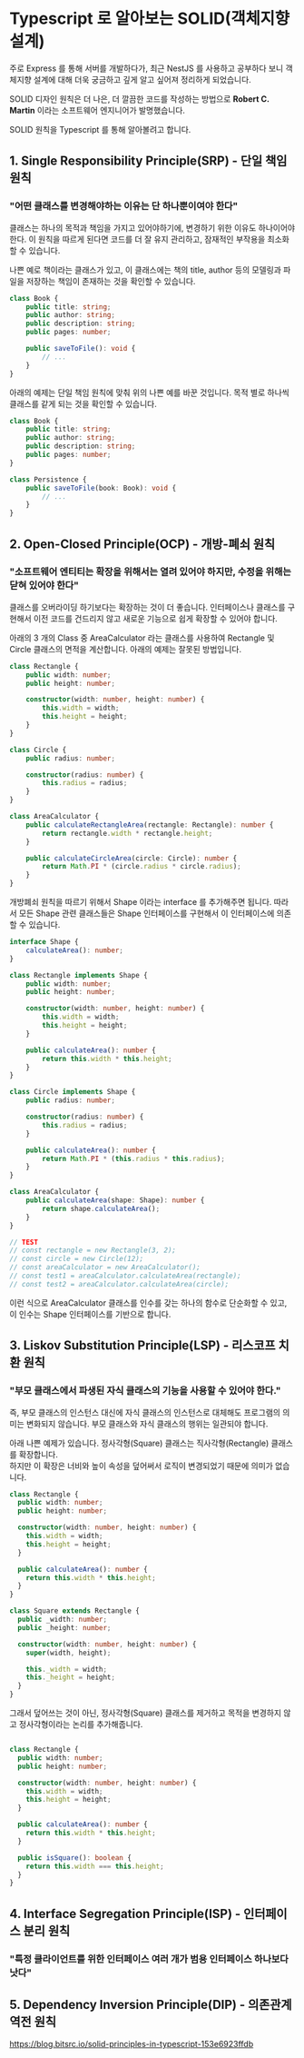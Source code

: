 # Typescript 로 알아보는 SOLID(객체지향 설계)
주로 Express 를 통해 서버를 개발하다가, 최근 NestJS 를 사용하고 공부하다 보니 객체지향 설계에 대해 더욱 궁금하고 깊게 알고 싶어져 정리하게 되었습니다.  

SOLID 디자인 원칙은 더 나은, 더 깔끔한 코드를 작성하는 방법으로 **Robert C. Martin** 이라는 소프트웨어 엔지니어가 발명했습니다.  

SOLID 원칙을 Typescript 를 통해 알아볼려고 합니다.

## 1. Single Responsibility Principle(SRP) - 단일 책임 원칙
### "어떤 클래스를 변경해야하는 이유는 단 하나뿐이여야 한다"
클래스는 하나의 목적과 책임을 가지고 있어야하기에, 변경하기 위한 이유도 하나이어야 한다. 
이 원칙을 따르게 된다면 코드를 더 잘 유지 관리하고, 잠재적인 부작용을 최소화할 수 있습니다.

나쁜 예로 책이라는 클래스가 있고, 이 클래스에는 책의 title, author 등의 모델링과 파일을 저장하는 책임이 존재하는 것을 확인할 수 있습니다.

```typescript
class Book {
    public title: string;
    public author: string;
    public description: string;
    public pages: number;

    public saveToFile(): void {
        // ...
    }
}
```

아래의 예제는 단일 책임 원칙에 맞춰 위의 나쁜 예를 바꾼 것입니다. 목적 별로 하나씩 클래스를 같게 되는 것을 확인할 수 있습니다.

```typescript
class Book {
    public title: string;
    public author: string;
    public description: string;
    public pages: number;
}

class Persistence {
    public saveToFile(book: Book): void {
        // ...
    }
}
```


## 2. Open-Closed Principle(OCP) - 개방-폐쇠 원칙
### "소프트웨어 엔티티는 확장을 위해서는 열려 있어야 하지만, 수정을 위해는 닫혀 있어야 한다"
클래스를 오버라이딩 하기보다는 확장하는 것이 더 좋습니다. 인터페이스나 클래스를 구현해서 이전 코드를 건드리지 않고 새로운 기능으로 쉽게 확장할 수 있어야 합니다.

아래의 3 개의 Class 중 AreaCalculator 라는 클래스를 사용하여 Rectangle 및 Circle 클래스의 면적을 계산합니다. 아래의 예제는 잘못된 방법입니다.

```typescript
class Rectangle {
    public width: number;
    public height: number;

    constructor(width: number, height: number) {
        this.width = width;
        this.height = height;
    }
}

class Circle {
    public radius: number;

    constructor(radius: number) {
        this.radius = radius;
    }
}

class AreaCalculator {
    public calculateRectangleArea(rectangle: Rectangle): number {
        return rectangle.width * rectangle.height;
    }

    public calculateCircleArea(circle: Circle): number {
        return Math.PI * (circle.radius * circle.radius);
    }
}
```

개방폐쇠 원칙을 따르기 위해서 Shape 이라는 interface 를 추가해주면 됩니다. 
따라서 모든 Shape 관련 클래스들은 Shape 인터페이스를 구현해서 이 인터페이스에 의존할 수 있습니다.

```typescript
interface Shape {
    calculateArea(): number;
}

class Rectangle implements Shape {
    public width: number;
    public height: number;

    constructor(width: number, height: number) {
        this.width = width;
        this.height = height;
    }

    public calculateArea(): number {
        return this.width * this.height;
    }
}

class Circle implements Shape {
    public radius: number;

    constructor(radius: number) {
        this.radius = radius;
    }

    public calculateArea(): number {
        return Math.PI * (this.radius * this.radius);
    }
}

class AreaCalculator {
    public calculateArea(shape: Shape): number {
        return shape.calculateArea();
    }
}

// TEST
// const rectangle = new Rectangle(3, 2);
// const circle = new Circle(12);
// const areaCalculator = new AreaCalculator();
// const test1 = areaCalculator.calculateArea(rectangle);
// const test2 = areaCalculator.calculateArea(circle);
```

이런 식으로 AreaCalculator 클래스를 인수를 갖는 하나의 함수로 단순화할 수 있고,
이 인수는 Shape 인터페이스를 기반으로 합니다.

## 3. Liskov Substitution Principle(LSP) - 리스코프 치환 원칙
### "부모 클래스에서 파생된 자식 클래스의 기능을 사용할 수 있어야 한다."
즉, 부모 클래스의 인스턴스 대신에 자식 클래스의 인스턴스로 대체해도 프로그램의 의미는 변화되지 않습니다. 부모 클래스와 자식 클래스의 행위는 일관되야 합니다.

아래 나쁜 예제가 있습니다. 정사각형(Square) 클래스는 직사각형(Rectangle) 클래스를 확장합니다.    
하지만 이 확장은 너비와 높이 속성을 덮어써서 로직이 변경되었기 때문에 의미가 없습니다.

```typescript
class Rectangle {
  public width: number;
  public height: number;

  constructor(width: number, height: number) {
    this.width = width;
    this.height = height;
  }

  public calculateArea(): number {
    return this.width * this.height;
  }
}

class Square extends Rectangle {
  public _width: number;
  public _height: number;

  constructor(width: number, height: number) {
    super(width, height);

    this._width = width;
    this._height = height;
  }
}
```

그래서 덮어쓰는 것이 아닌, 정사각형(Square) 클래스를 제거하고 목적을 변경하지 않고 정사각형이라는 논리를 추가해줍니다. 

```typescript

class Rectangle {
  public width: number;
  public height: number;

  constructor(width: number, height: number) {
    this.width = width;
    this.height = height;
  }

  public calculateArea(): number {
    return this.width * this.height;
  }

  public isSquare(): boolean {
    return this.width === this.height;
  }
}
```

## 4. Interface Segregation Principle(ISP) - 인터페이스 분리 원칙
### "특정 클라이언트를 위한 인터페이스 여러 개가 범용 인터페이스 하나보다 낫다"


## 5. Dependency Inversion Principle(DIP) - 의존관계 역전 원칙

https://blog.bitsrc.io/solid-principles-in-typescript-153e6923ffdb